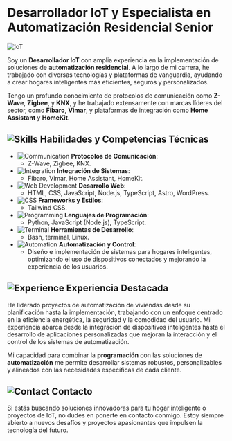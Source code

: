 # Desarrollador IoT y Especialista en Automatización Residencial Senior

![IoT](https://img.icons8.com/external-flaticons-flat-flat-icons/64/000000/external-iot-internet-of-things-flaticons-flat-flat-icons.png)

Soy un **Desarrollador IoT** con amplia experiencia en la implementación de soluciones de **automatización residencial**. A lo largo de mi carrera, he trabajado con diversas tecnologías y plataformas de vanguardia, ayudando a crear hogares inteligentes más eficientes, seguros y personalizados.

Tengo un profundo conocimiento de protocolos de comunicación como **Z-Wave**, **Zigbee**, y **KNX**, y he trabajado extensamente con marcas líderes del sector, como **Fibaro**, **Vimar**, y plataformas de integración como **Home Assistant** y **HomeKit**.

## ![Skills](https://img.icons8.com/color/48/000000/brain.png) Habilidades y Competencias Técnicas

- ![Communication](https://img.icons8.com/color/48/000000/signal.png) **Protocolos de Comunicación**:
  - Z-Wave, Zigbee, KNX.
- ![Integration](https://img.icons8.com/fluency/48/000000/device-manager.png) **Integración de Sistemas**:
  - Fibaro, Vimar, Home Assistant, HomeKit.
- ![Web Development](https://img.icons8.com/color/48/000000/source-code.png) **Desarrollo Web**:
  - HTML, CSS, JavaScript, Node.js, TypeScript, Astro, WordPress.
- ![CSS](https://img.icons8.com/color/48/000000/css-filetype.png) **Frameworks y Estilos**:
  - Tailwind CSS.
- ![Programming](https://img.icons8.com/color/48/000000/python--v1.png) **Lenguajes de Programación**:
  - Python, JavaScript (Node.js), TypeScript.
- ![Terminal](https://img.icons8.com/fluency/48/000000/console.png) **Herramientas de Desarrollo**:
  - Bash, terminal, Linux.
- ![Automation](https://img.icons8.com/external-outline-wichaiwi/64/000000/external-home-automation-iot-outline-outline-wichaiwi.png) **Automatización y Control**:
  - Diseño e implementación de sistemas para hogares inteligentes, optimizando el uso de dispositivos conectados y mejorando la experiencia de los usuarios.

## ![Experience](https://img.icons8.com/color/48/000000/work-experience.png) Experiencia Destacada

He liderado proyectos de automatización de viviendas desde su planificación hasta la implementación, trabajando con un enfoque centrado en la eficiencia energética, la seguridad y la comodidad del usuario. Mi experiencia abarca desde la integración de dispositivos inteligentes hasta el desarrollo de aplicaciones personalizadas que mejoran la interacción y el control de los sistemas de automatización.

Mi capacidad para combinar la **programación** con las soluciones de **automatización** me permite desarrollar sistemas robustos, personalizables y alineados con las necesidades específicas de cada cliente.

## ![Contact](https://img.icons8.com/color/48/000000/communication.png) Contacto

Si estás buscando soluciones innovadoras para tu hogar inteligente o proyectos de IoT, no dudes en ponerte en contacto conmigo. Estoy siempre abierto a nuevos desafíos y proyectos apasionantes que impulsen la tecnología del futuro.
